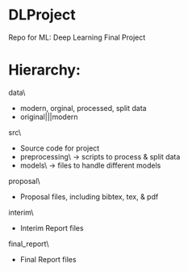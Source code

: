# DLProject
Repo for ML: Deep Learning Final Project

# Hierarchy:
data\\

 - modern, orginal, processed, split data
 - original|||modern

src\\

 - Source code for project
 - preprocessing\\ -> scripts to process & split data
 - models\\ -> files to handle different models

proposal\\

 - Proposal files, including bibtex, tex, & pdf

interim\\

  - Interim Report files
  
final_report\\

  - Final Report files

